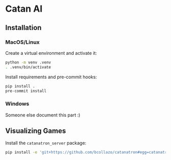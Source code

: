 # Catan AI

## Installation

### MacOS/Linux

Create a virtual environment and activate it:

```bash
python -m venv .venv
. .venv/bin/activate
```

Install requirements and pre-commit hooks:

```bash
pip install .
pre-commit install
```

### Windows

Someone else document this part :)

## Visualizing Games

Install the `catanatron_server` package:

```bash
pip install -e 'git+https://github.com/bcollazo/catanatron#egg=catanatron_server&subdirectory=catanatron_server'
```
